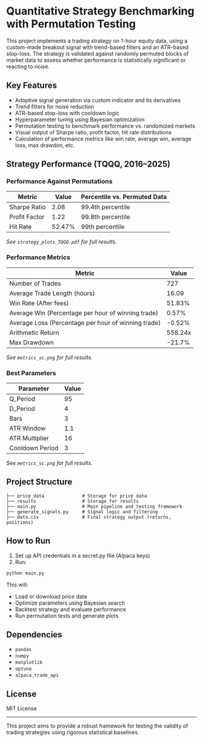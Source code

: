 # Quantitative Strategy Benchmarking with Permutation Testing

This project implements a trading strategy on 1-hour equity data, using a custom-made breakout signal with trend-based filters and an ATR-based stop-loss. The strategy is validated against randomly permuted blocks of market data to assess whether performance is statistically significant or reacting to noise.

## Key Features

* Adaptive signal generation via custom indicator and its derivatives
* Trend filters for noise reduction
* ATR-based stop-loss with cooldown logic
* Hyperparameter tuning using Bayesian optimization
* Permutation testing to benchmark performance vs. randomized markets
* Visual output of Sharpe ratio, profit factor, hit rate distributions
* Calculation of performance metrics like win rate, average win, average loss, max drawdon, etc.

## Strategy Performance (TQQQ, 2016–2025)

### Performance Against Permutations

| Metric             | Value    | Percentile vs. Permuted Data |
| ------------------ | -------- | ---------------------------- |
| Sharpe Ratio       | 2.08     | 99.4th percentile            |
| Profit Factor      | 1.22     | 99.8th percentile            |
| Hit Rate           | 52.47%   | 99th percentile              |

*See `strategy_plots_TQQQ.pdf` for full results.*

### Performance Metrics

| Metric                                              | Value    |
| ----------------------------------------------------| -------- |
| Number of Trades                                    | 727      |
| Average Trade Length (hours)                        | 16.09    |
| Win Rate (After fees)                               | 51.83%   |
| Average Win (Percentage per hour of winning trade)  | 0.57%    |
| Average Loss (Percentage per hour of winning trade) | -0.52%   |
| Arithmetic Return                                   | 558.24x  |
| Max Drawdown                                        | -21.7%   |

*See `metrics_sc.png` for full results.*

### Best Parameters

| Parameter          | Value    |
| ------------------ | -------- |
| Q_Period           | 95       |
| D_Period           | 4        |
| Bars               | 3        |
| ATR Window         | 1.1      |
| ATR Multiplier     | 16       |
| Cooldown Period    | 3        |

*See `metrics_sc.png` for full results.*

## Project Structure

```
├── price_data              # Storage for price data
├── results                 # Storage for results
├── main.py                 # Main pipeline and testing framework
├── generate_signals.py     # Signal logic and filtering
├── data.csv                # Final strategy output (returns, positions)
```

## How to Run

1. Set up API credentials in a secret.py file (Alpaca keys)
2. Run:

```bash
python main.py
```

This will:

* Load or download price data
* Optimize parameters using Bayesian search
* Backtest strategy and evaluate performance
* Run permutation tests and generate plots

## Dependencies

* `pandas`
* `numpy`
* `matplotlib`
* `optuna`
* `alpaca_trade_api`

## License

MIT License

---

This project aims to provide a robust framework for testing the validity of trading strategies using rigorous statistical baselines.
